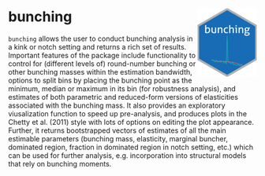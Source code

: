 # bunching <img src='man/figures/logo.png' align="right" height="139" />
`bunching` allows the user to conduct bunching analysis in a kink or notch setting and returns a rich set of results.  Important features of the package include functionality to control for (different levels of) round-number bunching or other bunching masses within the estimation bandwidth, options to split bins by placing the bunching point as the minimum, median or maximum in its bin (for robustness analysis), and estimates of both parametric and reduced-form versions of elasticities associated with the bunching mass. It also provides an exploratory viusalization function to speed up pre-analysis, and  produces plots in the Chetty et al. (2011) style with lots of options on editing the plot appearance. Further, it returns bootstrapped vectors of estimates of all the main estimable parameters (bunching mass, elasticity, marginal buncher, dominated region, fraction in dominated region in notch setting, etc.) which can be used for further analysis, e.g. incorporation into structural models that rely on bunching moments.
